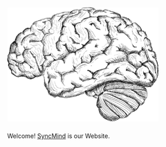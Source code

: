 #  <img src="./assets/mind.png" alt="drawing" width="350"/>
Welcome! [SyncMind](https://syncmind.github.io) is our Website.
